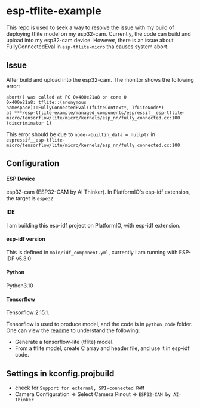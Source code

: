 # esp-tflite-example
This repo is used to seek a way to resolve the issue with my build of deploying tflite model on my esp32-cam. 
Currently, the code can build and upload into my esp32-cam device. However, there is an issue about FullyConnectedEval in `esp-tflite-micro` tha causes system abort.

## Issue
After build and upload into the esp32-cam. The monitor shows the following error:
```
abort() was called at PC 0x400e21a8 on core 0
0x400e21a8: tflite::(anonymous namespace)::FullyConnectedEval(TfLiteContext*, TfLiteNode*)
at ***/esp-tflite-example/managed_components/espressif__esp-tflite-micro/tensorflow/lite/micro/kernels/esp_nn/fully_connected.cc:100 (discriminator 1)
```
This error should be due to `node->builtin_data = nullptr` in `espressif__esp-tflite-micro/tensorflow/lite/micro/kernels/esp_nn/fully_connected.cc:100`

## Configuration

#### ESP Device
esp32-cam (ESP32-CAM by AI Thinker). In PlatformIO's esp-idf extension, the target is `espe32`


#### IDE
I am building this esp-idf project on PlatformIO, with esp-idf extension.

#### esp-idf version
This is defined in `main/idf_component.yml`, currently I am running with ESP-IDF v5.3.0

#### Python
Python3.10

#### Tensorflow
Tensorflow 2.15.1.

Tensorflow is used to produce model, and the code is in `python_code` folder. One can view the [readme](python_code/README.md) to understand the following:
  * Generate a tensorflow-lite (tflite) model.
  * From a tflite model, create C array and header file, and use it in esp-idf code.


## Settings in kconfig.projbuild
* check for `Support for external, SPI-connected RAM`
* Camera Configuration -> Select Camera Pinout -> `ESP32-CAM by AI-Thinker`
